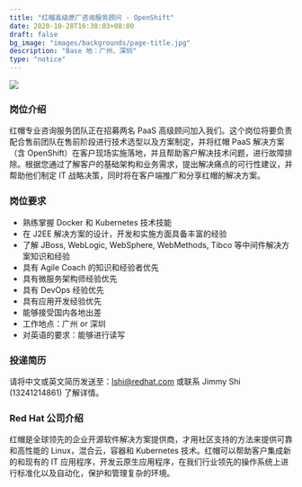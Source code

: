 ```yaml
---
title: "红帽高级原厂咨询服务顾问 - OpenShift"
date: 2020-10-28T16:38:03+08:00
draft: false
bg_image: "images/backgrounds/page-title.jpg"
description: "Base 地：广州、深圳"
type: "notice"
---
```


![](https://tva1.sinaimg.cn/large/0081Kckwly1gk59z4rcq9j30xc0ataac.jpg)

### 岗位介绍

红帽专业咨询服务团队正在招募两名 PaaS 高级顾问加入我们。这个岗位将要负责配合售前团队在售前阶段进行技术选型以及方案制定，并将红帽 PaaS 解决方案（含 OpenShift）在客户现场实施落地，并且帮助客户解决技术问题，进行故障排除。根据您通过了解客户的基础架构和业务需求，提出解决痛点的可行性建议，并帮助他们制定 IT 战略决策，同时将在客户端推广和分享红帽的解决方案。

### 岗位要求

- 熟练掌握 Docker 和 Kubernetes 技术技能
- 在 J2EE 解决方案的设计，开发和实施方面具备丰富的经验
- 了解 JBoss, WebLogic, WebSphere, WebMethods, Tibco 等中间件解决方案知识和经验
- 具有 Agile Coach 的知识和经验者优先
- 具有微服务架构师经验优先
- 具有 DevOps 经验优先
- 具有应用开发经验优先
- 能够接受国内各地出差
- 工作地点：广州 or 深圳
- 对英语的要求：能够进行读写

### 投递简历

请将中文或英文简历发送至：[lshi@redhat.com](mailto:lshi@redhat.com) 或联系 Jimmy Shi (13241214861) 了解详情。

### Red Hat 公司介绍

红帽是全球领先的企业开源软件解决方案提供商，才用社区支持的方法来提供可靠和高性能的 Linux，混合云，容器和 Kubernetes 技术。红帽可以帮助客户集成新的和现有的 IT 应用程序，开发云原生应用程序，在我们行业领先的操作系统上进行标准化以及自动化，保护和管理复杂的环境。